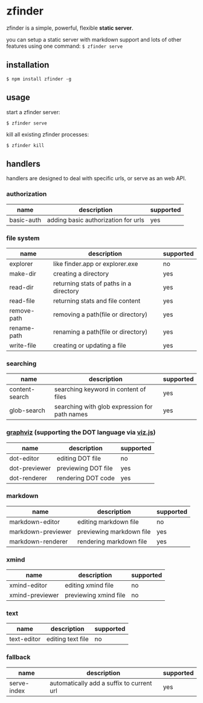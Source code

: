 zfinder
=======

zfinder is a simple, powerful, flexible **static server**.

you can setup a static server with markdown support and lots of other features using one command: `$ zfinder serve`

## installation

```shell
$ npm install zfinder -g
```

## usage

start a zfinder server:

```shell
$ zfinder serve
```

kill all existing zfinder processes:

```shell
$ zfinder kill
```

## handlers

handlers are designed to deal with specific urls, or serve as an web API.

### authorization

name | description | supported
-----|-------------|----------
basic-auth | adding basic authorization for urls | yes

### file system

name | description | supported
-----|-------------|----------
explorer      | like finder.app or explorer.exe         | no
make-dir      | creating a directory                    | yes
read-dir      | returning stats of paths in a directory | yes
read-file     | returning stats and file content        | yes
remove-path   | removing a path(file or directory)      | yes
rename-path   | renaming a path(file or directory)      | yes
write-file    | creating or updating a file             | yes

### searching

name | description | supported
-----|-------------|----------
content-search | searching keyword in content of files         | yes
glob-search    | searching with glob expression for path names | yes

### [graphviz](http://www.graphviz.org/) (supporting the DOT language via [viz.js](https://github.com/mdaines/viz.js/))

name | description | supported
-----|-------------|----------
dot-editor    | editing DOT file    | no
dot-previewer | previewing DOT file | yes
dot-renderer  | rendering DOT code  | yes

### markdown

name | description | supported
-----|-------------|----------
markdown-editor    | editing markdown file    | no
markdown-previewer | previewing markdown file | yes
markdown-renderer  | rendering markdown file  | yes

### xmind

name | description | supported
-----|-------------|----------
xmind-editor    | editing xmind file    | no
xmind-previewer | previewing xmind file | no

### text

name | description | supported
-----|-------------|----------
text-editor | editing text file | no

### fallback

name | description | supported
-----|-------------|----------
serve-index | automatically add a suffix to current url | yes

